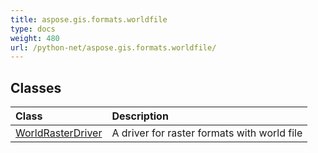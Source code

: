 ```yaml
---
title: aspose.gis.formats.worldfile
type: docs
weight: 480
url: /python-net/aspose.gis.formats.worldfile/
---
```





## **Classes**
| **Class** | **Description** |
| :- | :- |
| [WorldRasterDriver](/psd/python-net/aspose.gis.formats.worldfile/worldrasterdriver/) | A driver for raster formats with world file |

